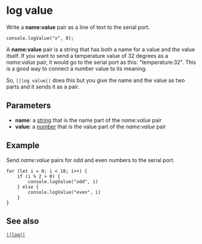 # log value

Write a **name:value** pair as a line of text to the serial port.

```sig
console.logValue("x", 0);
```

A **name:value** pair is a string that has both a name for a value and the value
itself. If you want to send a temperature value of 32 degrees as a _name:value_ pair,
it would go to the serial port as this: "temperature:32". This is a good way to
connect a number value to its meaning.

So, ``||log value||`` does this but you give the name and the value as two parts and it
sends it as a pair.

## Parameters

* **name**: a [string](/types/string) that is the name part of the _name:value_ pair
* **value**: a [number](/types/number) that is the value part of the _name:value_ pair 

## Example

Send _name:value_ pairs for odd and even numbers to the serial port.

```blocks
for (let i = 0; i < 10; i++) {
    if (i % 2 > 0) {
        console.logValue("odd", i)
    } else {
        console.logValue("even", i)
    }
}
```

## See also

[``||log||``](/reference/console/log)